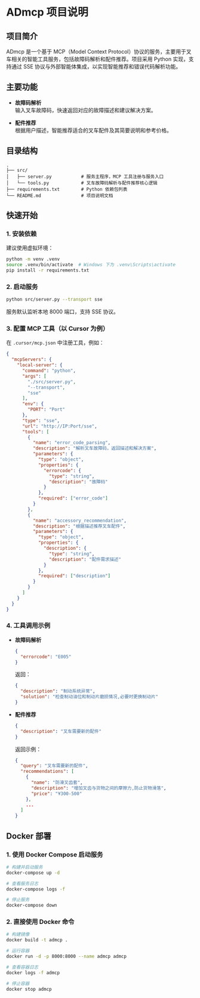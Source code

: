# ADmcp 项目说明

## 项目简介

ADmcp 是一个基于 MCP（Model Context Protocol）协议的服务，主要用于叉车相关的智能工具服务，包括故障码解析和配件推荐。项目采用 Python 实现，支持通过 SSE 协议与外部智能体集成，以实现智能推荐和错误代码解析功能。

## 主要功能

- **故障码解析**  
  输入叉车故障码，快速返回对应的故障描述和建议解决方案。

- **配件推荐**  
  根据用户描述，智能推荐适合的叉车配件及其简要说明和参考价格。

## 目录结构

```
.
├── src/
│   ├── server.py           # 服务主程序，MCP 工具注册与服务入口
│   └── tools.py            # 叉车故障码解析与配件推荐核心逻辑
├── requirements.txt        # Python 依赖包列表
└── README.md               # 项目说明文档

```

## 快速开始

### 1. 安装依赖

建议使用虚拟环境：

```bash
python -m venv .venv
source .venv/bin/activate  # Windows 下为 .venv\Scripts\activate
pip install -r requirements.txt
```

### 2. 启动服务

```bash
python src/server.py --transport sse
```

服务默认监听本地 8000 端口，支持 SSE 协议。

### 3. 配置 MCP 工具（以 Cursor 为例）

在 `.cursor/mcp.json` 中注册工具，例如：

```json
{
  "mcpServers": {
    "local-server": {
      "command": "python",
      "args": [
        "./src/server.py",
        "--transport",
        "sse"
      ],
      "env": {
        "PORT": "Port"
      },
      "type": "sse",
      "url": "http://IP:Port/sse",
      "tools": [
        {
          "name": "error_code_parsing",
          "description": "解析叉车故障码，返回描述和解决方案",
          "parameters": {
            "type": "object",
            "properties": {
              "errorcode": {
                "type": "string",
                "description": "故障码"
              }
            },
            "required": ["error_code"]
          }
        },
        {
          "name": "accessory_recommendation",
          "description": "根据描述推荐叉车配件",
          "parameters": {
            "type": "object",
            "properties": {
              "description": {
                "type": "string",
                "description": "配件需求描述"
              }
            },
            "required": ["description"]
          }
        }
      ]
    }
  }
}
```

### 4. 工具调用示例

- **故障码解析**

  ```json
  {
    "errorcode": "E005"
  }
  ```
  返回：
  ```json
  {
    "description": "制动系统异常",
    "solution": "检查制动油位和制动片磨损情况,必要时更换制动片"
  }
  ```

- **配件推荐**

  ```json
  {
    "description": "叉车需要新的配件"
  }
  ```
  返回示例：
  ```json
  {
    "query": "叉车需要新的配件",
    "recommendations": [
      {
        "name": "防滑叉齿套",
        "description": "增加叉齿与货物之间的摩擦力,防止货物滑落",
        "price": "¥300-500"
      },
      ...
    ]
  }
  ```

## Docker 部署

### 1. 使用 Docker Compose 启动服务

```bash
# 构建并启动服务
docker-compose up -d

# 查看服务日志
docker-compose logs -f

# 停止服务
docker-compose down
```

### 2. 直接使用 Docker 命令

```bash
# 构建镜像
docker build -t admcp .

# 运行容器
docker run -d -p 8000:8000 --name admcp admcp

# 查看容器日志
docker logs -f admcp

# 停止容器
docker stop admcp
```